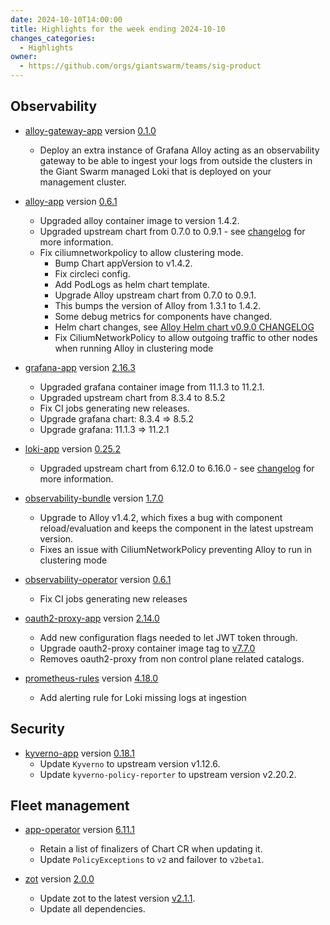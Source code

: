 ```yaml
---
date: 2024-10-10T14:00:00
title: Highlights for the week ending 2024-10-10
changes_categories:
  - Highlights
owner:
  - https://github.com/orgs/giantswarm/teams/sig-product
---
```


## Observability

- [alloy-gateway-app](https://github.com/giantswarm/alloy-gateway-app) version [0.1.0](https://github.com/giantswarm/alloy-gateway-app/releases/tag/v0.1.0)
    - Deploy an extra instance of Grafana Alloy acting as an observability gateway to be able to ingest your logs from outside the clusters in the Giant Swarm managed Loki that is deployed on your management cluster.

- [alloy-app](https://github.com/giantswarm/alloy-app) version [0.6.1](https://github.com/giantswarm/alloy-app/compare/v0.5.2...v0.6.1)
  - Upgraded alloy container image to version 1.4.2.
  - Upgraded upstream chart from 0.7.0 to 0.9.1 - see [changelog](https://github.com/grafana/alloy/blob/main/production/helm/alloy/CHANGELOG.md) for more information.
  - Fix ciliumnetworkpolicy to allow clustering mode.
    - Bump Chart appVersion to v1.4.2.
    - Fix circleci config.
    - Add PodLogs as helm chart template.
    - Upgrade Alloy upstream chart from 0.7.0 to 0.9.1.
    - This bumps the version of Alloy from 1.3.1 to 1.4.2.
    - Some debug metrics for components have changed.
    - Helm chart changes, see [Alloy Helm chart v0.9.0 CHANGELOG](https://github.com/grafana/alloy/blob/helm-chart/0.9.0/operations/helm/charts/alloy/CHANGELOG.md)
    - Fix CiliumNetworkPolicy to allow outgoing traffic to other nodes when running Alloy in clustering mode

- [grafana-app](https://github.com/giantswarm/grafana-app) version [2.16.3](https://github.com/giantswarm/grafana-app/compare/v2.16.0...v2.16.3)
    - Upgraded grafana container image from 11.1.3 to 11.2.1.
    - Upgraded upstream chart from 8.3.4 to 8.5.2
    - Fix CI jobs generating new releases.
    - Upgrade grafana chart: 8.3.4 => 8.5.2
    - Upgrade grafana: 11.1.3 => 11.2.1

- [loki-app](https://github.com/giantswarm/loki-app) version [0.25.2](https://github.com/giantswarm/loki-app/compare/v0.25.1...v0.25.2)
    - Upgraded upstream chart from 6.12.0 to 6.16.0 - see [changelog](https://github.com/grafana/loki/blob/main/production/helm/loki/CHANGELOG.md) for more information.

- [observability-bundle](https://github.com/giantswarm/observability-bundle) version [1.7.0](https://github.com/giantswarm/observability-bundle/compare/v1.6.2...v1.7.0)
    - Upgrade to Alloy v1.4.2, which fixes a bug with component reload/evaluation and keeps the component in the latest upstream version.
    - Fixes an issue with CiliumNetworkPolicy preventing Alloy to run in clustering mode

- [observability-operator](https://github.com/giantswarm/observability-operator) version [0.6.1](https://github.com/giantswarm/observability-operator/compare/v0.6.0...v0.6.1)
    - Fix CI jobs generating new releases

- [oauth2-proxy-app](https://github.com/giantswarm/oauth2-proxy-app) version [2.14.0](https://github.com/giantswarm/oauth2-proxy-app/compare/v2.13.0...v2.14.0)
    - Add new configuration flags needed to let JWT token through.
    - Upgrade oauth2-proxy container image tag to [v7.7.0](https://github.com/oauth2-proxy/oauth2-proxy/releases/tag/v7.7.0)
    - Removes oauth2-proxy from non control plane related catalogs.

- [prometheus-rules](https://github.com/giantswarm/prometheus-rules) version [4.18.0](https://github.com/giantswarm/prometheus-rules/compare/v4.17.0...v4.18.0)
    - Add alerting rule for Loki missing logs at ingestion

## Security

- [kyverno-app](https://github.com/giantswarm/kyverno-app) version [0.18.1](https://github.com/giantswarm/kyverno-app/compare/v0.18.0...v0.18.1)
    - Update `Kyverno` to upstream version v1.12.6.
    - Update `kyverno-policy-reporter` to upstream version v2.20.2.

## Fleet management

- [app-operator](https://github.com/giantswarm/app-operator) version [6.11.1](https://github.com/giantswarm/app-operator/compare/v6.11.0...v6.11.1)
    - Retain a list of finalizers of Chart CR when updating it.
    - Update `PolicyExceptions` to `v2` and failover to `v2beta1`.

- [zot](https://github.com/giantswarm/zot) version [2.0.0](https://github.com/giantswarm/zot/compare/v1.1.0...v2.0.0)
    - Update zot to the latest version [v2.1.1](https://github.com/project-zot/zot/releases/tag/v2.1.1).
    - Update all dependencies.
